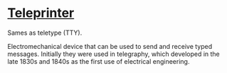 # [Teleprinter](https://en.m.wikipedia.org/wiki/Teleprinter)

Sames as teletype (TTY).

Electromechanical device that can be used to send and receive typed messages.
Initially they were used in telegraphy, which developed in the late 1830s and 1840s as the first use of electrical engineering.
 
